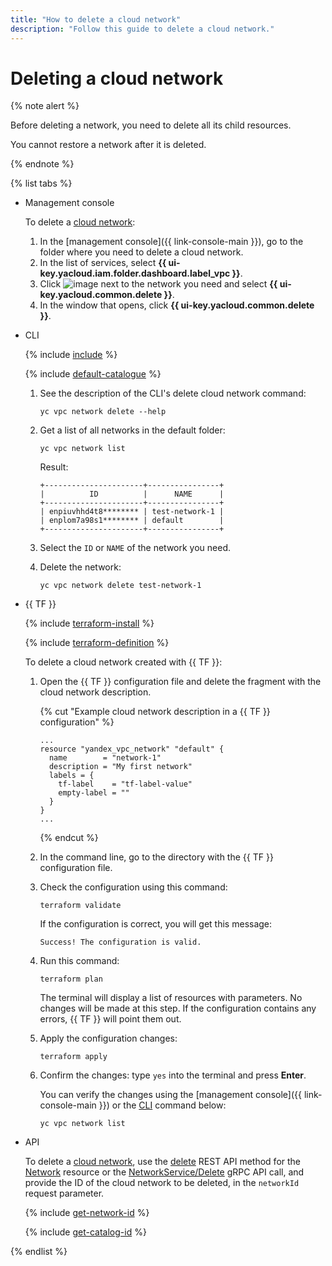 ```yaml
---
title: "How to delete a cloud network"
description: "Follow this guide to delete a cloud network."
---
```


# Deleting a cloud network

{% note alert %}

Before deleting a network, you need to delete all its child resources.

You cannot restore a network after it is deleted.

{% endnote %}

{% list tabs %}

- Management console

   To delete a [cloud network](../concepts/network.md#network):
   1. In the [management console]({{ link-console-main }}), go to the folder where you need to delete a cloud network.
   1. In the list of services, select **{{ ui-key.yacloud.iam.folder.dashboard.label_vpc }}**.
   1. Click ![image](../../_assets/options.svg) next to the network you need and select **{{ ui-key.yacloud.common.delete }}**.
   1. In the window that opens, click **{{ ui-key.yacloud.common.delete }}**.

- CLI

   {% include [include](../../_includes/cli-install.md) %}

   {% include [default-catalogue](../../_includes/default-catalogue.md) %}

   1. See the description of the CLI's delete cloud network command:

      ```
      yc vpc network delete --help
      ```

   1. Get a list of all networks in the default folder:

      ```
      yc vpc network list
      ```

      Result:
      ```
      +----------------------+----------------+
      |          ID          |      NAME      |
      +----------------------+----------------+
      | enpiuvhhd4t8******** | test-network-1 |
      | enplom7a98s1******** | default        |
      +----------------------+----------------+
      ```

   1. Select the `ID` or `NAME` of the network you need.
   1. Delete the network:

      ```
      yc vpc network delete test-network-1
      ```

- {{ TF }}

   {% include [terraform-install](../../_includes/terraform-install.md) %}

   {% include [terraform-definition](../../_tutorials/terraform-definition.md) %}

   To delete a cloud network created with {{ TF }}:

   1. Open the {{ TF }} configuration file and delete the fragment with the cloud network description.

      {% cut "Example cloud network description in a {{ TF }} configuration" %}

      ```hcl
      ...
      resource "yandex_vpc_network" "default" {
        name        = "network-1"
        description = "My first network"
        labels = {
          tf-label    = "tf-label-value"
          empty-label = ""
        }
      }
      ...
      ```

      {% endcut %}

   1. In the command line, go to the directory with the {{ TF }} configuration file.

   1. Check the configuration using this command:

      ```
      terraform validate
      ```

      If the configuration is correct, you will get this message:

      ```
      Success! The configuration is valid.
      ```

   1. Run this command:

      ```
      terraform plan
      ```

      The terminal will display a list of resources with parameters. No changes will be made at this step. If the configuration contains any errors, {{ TF }} will point them out.

   1. Apply the configuration changes:

      ```
      terraform apply
      ```

   1. Confirm the changes: type `yes` into the terminal and press **Enter**.

      You can verify the changes using the [management console]({{ link-console-main }}) or the [CLI](../../cli/quickstart.md) command below:

      ```
      yc vpc network list
      ```

- API

   To delete a [cloud network](../concepts/network.md), use the [delete](../api-ref/Network/delete.md) REST API method for the [Network](../api-ref/Network/index.md) resource or the [NetworkService/Delete](../api-ref/grpc/network_service.md#Delete) gRPC API call, and provide the ID of the cloud network to be deleted, in the `networkId` request parameter.

   {% include [get-network-id](../../_includes/vpc/get-network-id.md) %}

   {% include [get-catalog-id](../../_includes/get-catalog-id.md) %}

{% endlist %}
